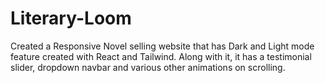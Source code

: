 # Literary-Loom
Created a Responsive Novel selling website that has Dark and Light mode feature created with React and Tailwind. Along with it, it has a testimonial slider, dropdown navbar and various other animations on scrolling.
